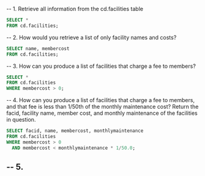 -- 1. Retrieve all information from the cd.facilities table
```sql
SELECT *
FROM cd.facilities;
```

-- 2. How would you retrieve a list of only facility names and costs?
```sql
SELECT name, membercost
FROM cd.facilities;
```

-- 3. How can you produce a list of facilities that charge a fee to members?
```sql
SELECT *
FROM cd.facilities
WHERE membercost > 0;
```

-- 4. How can you produce a list of facilities that charge a fee to members, and that fee is less than 1/50th of the monthly maintenance cost? Return the facid, facility name, member cost, and monthly maintenance of the facilities in question.
```sql
SELECT facid, name, membercost, monthlymaintenance
FROM cd.facilities
WHERE membercost > 0
  AND membercost < monthlymaintenance * 1/50.0;
```

-- 5.
---
